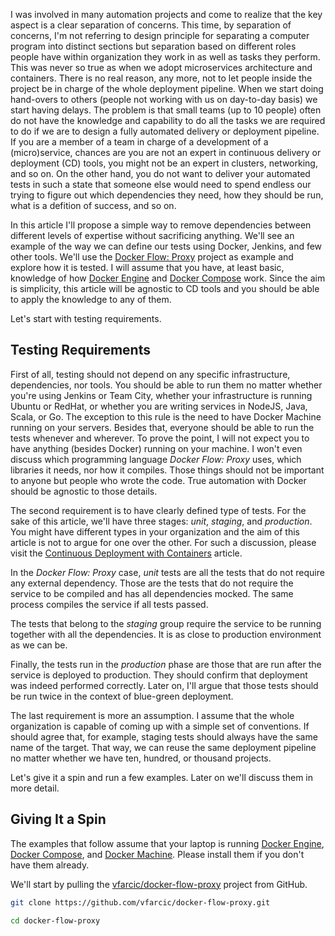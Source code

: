 I was involved in many automation projects and come to realize that the key aspect is a clear separation of concerns. This time, by separation of concerns, I'm not referring to design principle for separating a computer program into distinct sections but separation based on different roles people have within organization they work in as well as tasks they perform. This was never so true as when we adopt microservices architecture and containers. There is no real reason, any more, not to let people inside the project be in charge of the whole deployment pipeline. When we start doing hand-overs to others (people not working with us on day-to-day basis) we start having delays. The problem is that small teams (up to 10 people) often do not have the knowledge and capability to do all the tasks we are required to do if we are to design a fully automated delivery or deployment pipeline. If you are a member of a team in charge of a development of a (micro)service, chances are you are not an expert in continuous delivery or deployment (CD) tools, you might not be an expert in clusters, networking, and so on. On the other hand, you do not want to deliver your automated tests in such a state that someone else would need to spend endless our trying to figure out which dependencies they need, how they should be run, what is a defition of success, and so on.

In this article I'll propose a simple way to remove dependencies between different levels of expertise without sacrificing anything. We'll see an example of the way we can define our tests using Docker, Jenkins, and few other tools. We'll use the [Docker Flow: Proxy](https://github.com/vfarcic/docker-flow-proxy) project as example and explore how it is tested. I will assume that you have, at least basic, knowledge of how [Docker Engine](https://www.docker.com/products/docker-engine) and [Docker Compose](https://www.docker.com/products/docker-compose) work. Since the aim is simplicity, this article will be agnostic to CD tools and you should be able to apply the knowledge to any of them.

Let's start with testing requirements.

Testing Requirements
--------------------

First of all, testing should not depend on any specific infrastructure, dependencies, nor tools. You should be able to run them no matter whether you're using Jenkins or Team City, whether your infrastructure is running Ubuntu or RedHat, or whether you are writing services in NodeJS, Java, Scala, or Go. The exception to this rule is the need to have Docker Machine running on your servers. Besides that, everyone should be able to run the tests whenever and wherever. To prove the point, I will not expect you to have anything (besides Docker) running on your machine. I won't even discuss which programming language *Docker Flow: Proxy* uses, which libraries it needs, nor how it compiles. Those things should not be important to anyone but people who wrote the code. True automation with Docker should be agnostic to those details.

The second requirement is to have clearly defined type of tests. For the sake of this article, we'll have three stages: *unit*, *staging*, and *production*. You might have different types in your organization and the aim of this article is not to argue for one over the other. For such a discussion, please visit the [Continuous Deployment with Containers](https://www.infoq.com/articles/continuous-deployment-containers) article.

In the *Docker Flow: Proxy* case, *unit* tests are all the tests that do not require any external dependency. Those are the tests that do not require the service to be compiled and has all dependencies mocked. The same process compiles the service if all tests passed.

The tests that belong to the *staging* group require the service to be running together with all the dependencies. It is as close to production environment as we can be.

Finally, the tests run in the *production* phase are those that are run after the service is deployed to production. They should confirm that deployment was indeed performed correctly. Later on, I'll argue that those tests should be run twice in the context of blue-green deployment.

The last requirement is more an assumption. I assume that the whole organization is capable of coming up with a simple set of conventions. If should agree that, for example, staging tests should always have the same name of the target. That way, we can reuse the same deployment pipeline no matter whether we have ten, hundred, or thousand projects.

Let's give it a spin and run a few examples. Later on we'll discuss them in more detail.

Giving It a Spin
----------------

The examples that follow assume that your laptop is running [Docker Engine](https://www.docker.com/products/docker-engine), [Docker Compose](https://www.docker.com/products/docker-compose), and [Docker Machine](https://www.docker.com/products/docker-machine). Please install them if you don't have them already.

We'll start by pulling the [vfarcic/docker-flow-proxy](https://github.com/vfarcic/docker-flow-proxy) project from GitHub.

```bash
git clone https://github.com/vfarcic/docker-flow-proxy.git

cd docker-flow-proxy
```